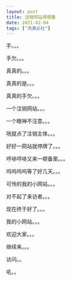 ```yaml
---
layout: post
title: 注销网站得慎重
date: 2021-02-04
tags: ["洗漱必吐"]
---
```


<!-- wp:paragraph -->

手。。。

<!-- /wp:paragraph -->

<!-- wp:paragraph -->

手欠。。。

<!-- /wp:paragraph -->

<!-- wp:paragraph -->

真真的。。。

<!-- /wp:paragraph -->

<!-- wp:paragraph -->

真真的是。。。

<!-- /wp:paragraph -->

<!-- wp:paragraph -->

真真的手欠。。。

<!-- /wp:paragraph -->

<!-- wp:paragraph -->

一个注销网站。。。

<!-- /wp:paragraph -->

<!-- wp:paragraph -->

一个眼神不注意。。。

<!-- /wp:paragraph -->

<!-- wp:paragraph -->

咣就点了注销主体。。。

<!-- /wp:paragraph -->

<!-- wp:paragraph -->

好好一网站就停牌了。。。

<!-- /wp:paragraph -->

<!-- wp:paragraph -->

哼哧哼哧又来一顿备案。。。

<!-- /wp:paragraph -->

<!-- wp:paragraph -->

呜呜呜呜等了好几天。。。

<!-- /wp:paragraph -->

<!-- wp:paragraph -->

可怜的我的小网站。。。

<!-- /wp:paragraph -->

<!-- wp:paragraph -->

对不起了来访者。。。

<!-- /wp:paragraph -->

<!-- wp:paragraph -->

现在终于好了。。。

<!-- /wp:paragraph -->

<!-- wp:paragraph -->

我的小网站。。。

<!-- /wp:paragraph -->

<!-- wp:paragraph -->

欢迎大家。。。

<!-- /wp:paragraph -->

<!-- wp:paragraph -->

继续来。。。

<!-- /wp:paragraph -->

<!-- wp:paragraph -->

访问。。

<!-- /wp:paragraph -->

<!-- wp:paragraph -->

吼。。

<!-- /wp:paragraph -->

<!-- wp:paragraph -->

<!-- /wp:paragraph -->